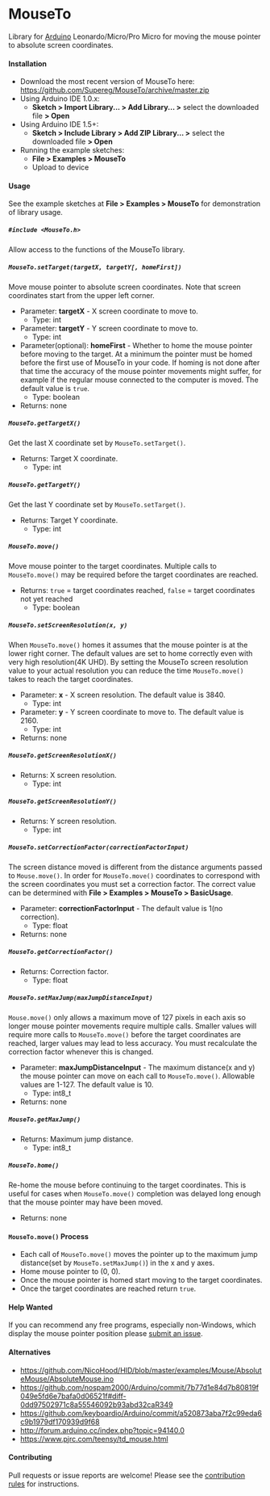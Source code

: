 MouseTo
==========
Library for [Arduino](https://arduino.cc) Leonardo/Micro/Pro Micro for moving the mouse pointer to absolute screen coordinates.


<a id="installation"></a>
#### Installation
- Download the most recent version of MouseTo here: https://github.com/Supereg/MouseTo/archive/master.zip
- Using Arduino IDE 1.0.x:
  - **Sketch > Import Library... > Add Library... >** select the downloaded file **> Open**
- Using Arduino IDE 1.5+:
  - **Sketch > Include Library > Add ZIP Library... >** select the downloaded file **> Open**
- Running the example sketches:
  - **File > Examples > MouseTo**
  - Upload to device


<a id="usage"></a>
#### Usage
See the example sketches at **File > Examples > MouseTo** for demonstration of library usage.

##### `#include <MouseTo.h>`
Allow access to the functions of the MouseTo library.

##### `MouseTo.setTarget(targetX, targetY[, homeFirst])`
Move mouse pointer to absolute screen coordinates. Note that screen coordinates start from the upper left corner.
- Parameter: **targetX** - X screen coordinate to move to.
  - Type: int
- Parameter: **targetY** - Y screen coordinate to move to.
  - Type: int
- Parameter(optional): **homeFirst** - Whether to home the mouse pointer before moving to the target. At a minimum the pointer must be homed before the first use of MouseTo in your code. If homing is not done after that time the accuracy of the mouse pointer movements might suffer, for example if the regular mouse connected to the computer is moved. The default value is `true`.
  - Type: boolean
- Returns: none

##### `MouseTo.getTargetX()`
Get the last X coordinate set by `MouseTo.setTarget()`.
- Returns: Target X coordinate.
  - Type: int

##### `MouseTo.getTargetY()`
Get the last Y coordinate set by `MouseTo.setTarget()`.
- Returns: Target Y coordinate.
  - Type: int

##### `MouseTo.move()`
Move mouse pointer to the target coordinates. Multiple calls to `MouseTo.move()` may be required before the target coordinates are reached.
- Returns: `true` = target coordinates reached, `false` = target coordinates not yet reached
  - Type: boolean

##### `MouseTo.setScreenResolution(x, y)`
When `MouseTo.move()` homes it assumes that the mouse pointer is at the lower right corner. The default values are set to home correctly even with very high resolution(4K UHD). By setting the MouseTo screen resolution value to your actual resolution you can reduce the time `MouseTo.move()` takes to reach the target coordinates.
- Parameter: **x** - X screen resolution. The default value is 3840.
  - Type: int
- Parameter: **y** - Y screen coordinate to move to. The default value is 2160.
  - Type: int
- Returns: none

##### `MouseTo.getScreenResolutionX()`
- Returns: X screen resolution.
  - Type: int

##### `MouseTo.getScreenResolutionY()`
- Returns: Y screen resolution.
  - Type: int

##### `MouseTo.setCorrectionFactor(correctionFactorInput)`
The screen distance moved is different from the distance arguments passed to `Mouse.move()`. In order for `MouseTo.move()` coordinates to correspond with the screen coordinates you must set a correction factor. The correct value can be determined with **File > Examples > MouseTo > BasicUsage**.
- Parameter: **correctionFactorInput** - The default value is 1(no correction).
  - Type: float
- Returns: none

##### `MouseTo.getCorrectionFactor()`
- Returns: Correction factor.
  - Type: float

##### `MouseTo.setMaxJump(maxJumpDistanceInput)`
`Mouse.move()` only allows a maximum move of 127 pixels in each axis so longer mouse pointer movements require multiple calls. Smaller values will require more calls to `MouseTo.move()` before the target coordinates are reached, larger values may lead to less accuracy. You must recalculate the correction factor whenever this is changed.
- Parameter: **maxJumpDistanceInput** - The maximum distance(x and y) the mouse pointer can move on each call to `MouseTo.move()`. Allowable values are 1-127. The default value is 10.
  - Type: int8_t
- Returns: none

##### `MouseTo.getMaxJump()`
- Returns: Maximum jump distance.
  - Type: int8_t

##### `MouseTo.home()`
Re-home the mouse before continuing to the target coordinates. This is useful for cases when `MouseTo.move()` completion was delayed long enough that the mouse pointer may have been moved.
- Returns: none


<a id="process"></a>
#### `MouseTo.move()` Process
- Each call of `MouseTo.move()` moves the pointer up to the maximum jump distance(set by `MouseTo.setMaxJump()`) in the x and y axes.
- Home mouse pointer to (0, 0).
- Once the mouse pointer is homed start moving to the target coordinates.
- Once the target coordinates are reached return `true`.


#### Help Wanted
If you can recommend any free programs, especially non-Windows, which display the mouse pointer position please [submit an issue](https://github.com/per1234/MouseTo/issues/new).


<a id="alternatives"></a>
#### Alternatives
- https://github.com/NicoHood/HID/blob/master/examples/Mouse/AbsoluteMouse/AbsoluteMouse.ino
- https://github.com/nospam2000/Arduino/commit/7b77d1e84d7b80819f049e5fd6e7bafa0d06521f#diff-0dd97502971c8a55546092b93abd32caR349
- https://github.com/keyboardio/Arduino/commit/a520873aba7f2c99eda6c9b1979df170939d9f68
- http://forum.arduino.cc/index.php?topic=94140.0
- https://www.pjrc.com/teensy/td_mouse.html


#### Contributing
Pull requests or issue reports are welcome! Please see the [contribution rules](https://github.com/per1234/MouseTo/blob/master/CONTRIBUTING.md) for instructions.
